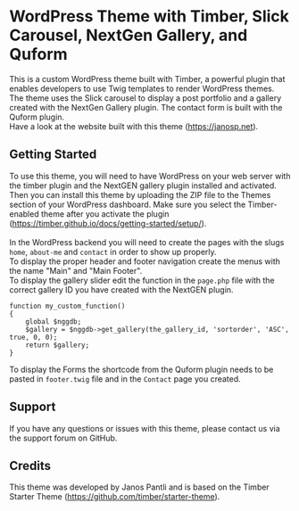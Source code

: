 # WordPress Theme with Timber, Slick Carousel, NextGen Gallery, and Quform

This is a custom WordPress theme built with Timber, a powerful plugin that enables developers to use Twig templates to render WordPress themes. The theme uses the Slick carousel to display a post portfolio and a gallery created with the NextGen Gallery plugin. The contact form is built with the Quform plugin.<br>
Have a look at the website built with this theme (https://janosp.net).

## Getting Started

To use this theme, you will need to have WordPress on your web server with the timber plugin and the NextGEN gallery plugin installed and activated. Then you can install this theme by uploading the ZIP file to the Themes section of your WordPress dashboard. Make sure you select the Timber-enabled theme after you activate the plugin (https://timber.github.io/docs/getting-started/setup/).<br><br>
In the WordPress backend you will need to create the pages with the slugs `home`, `about-me` and `contact` in order to show up properly.<br> To display the proper header and footer navigation create the menus with the name "Main" and "Main Footer".<br>
To display the gallery slider edit the function in the `page.php` file with the correct gallery ID you have created with the NextGEN plugin.<br>

```
function my_custom_function()
{
	global $nggdb;
	$gallery = $nggdb->get_gallery(the_gallery_id, 'sortorder', 'ASC', true, 0, 0);
  	return $gallery;
}
```
To display the Forms the shortcode from the Quform plugin needs to be pasted in `footer.twig` file and in the `Contact` page you created.

## Support

If you have any questions or issues with this theme, please contact us via the support forum on GitHub.

## Credits

This theme was developed by Janos Pantli and is based on the Timber Starter Theme (https://github.com/timber/starter-theme).
